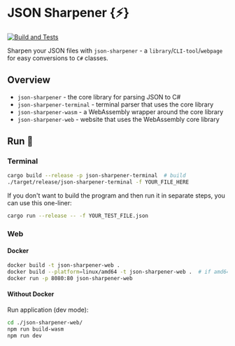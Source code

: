 # JSON Sharpener {⚡️}

[![Build and Tests](https://github.com/larsjuvik/json-sharpener/actions/workflows/CI.yml/badge.svg)](https://github.com/larsjuvik/json-sharpener/actions/workflows/CI.yml)

Sharpen your JSON files with `json-sharpener` - a `library`/`CLI-tool`/`webpage` for easy conversions to `C#` classes.

## Overview

- `json-sharpener` - the core library for parsing JSON to C#
- `json-sharpener-terminal` - terminal parser that uses the core library
- `json-sharpener-wasm` - a WebAssembly wrapper around the core library
- `json-sharpener-web` - website that uses the WebAssembly core library

## Run :rocket:

### Terminal

```bash
cargo build --release -p json-sharpener-terminal  # build
./target/release/json-sharpener-terminal -f YOUR_FILE_HERE
```

If you don't want to build the program and then run it in separate steps,
you can use this one-liner:

```bash
cargo run --release -- -f YOUR_TEST_FILE.json
```

### Web

#### Docker

```bash
docker build -t json-sharpener-web .
docker build --platform=linux/amd64 -t json-sharpener-web .  # if amd64 needed
docker run -p 8080:80 json-sharpener-web
```

#### Without Docker

Run application (dev mode):

```bash
cd ./json-sharpener-web/
npm run build-wasm
npm run dev
```
